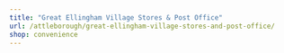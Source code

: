 ```yaml
---
title: "Great Ellingham Village Stores & Post Office"
url: /attleborough/great-ellingham-village-stores-and-post-office/
shop: convenience
---
```

